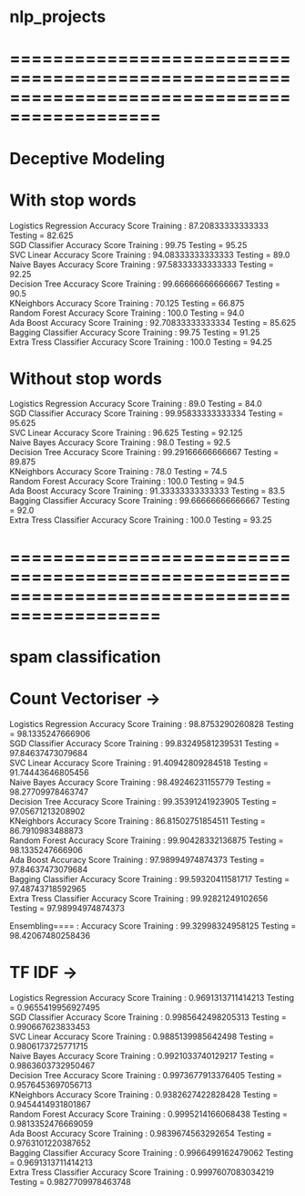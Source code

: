 # nlp_projects

# ============================================================================================<br />
# Deceptive Modeling
# With stop words 

Logistics Regression Accuracy Score Training : 87.20833333333333 Testing = 82.625 <br />
SGD Classifier Accuracy Score Training : 99.75 Testing = 95.25 <br />
SVC Linear Accuracy Score Training : 94.08333333333333 Testing = 89.0 <br />
Naive Bayes Accuracy Score Training : 97.58333333333333 Testing = 92.25 <br />
Decision Tree Accuracy Score Training : 99.66666666666667 Testing = 90.5 <br />
KNeighbors Accuracy Score Training : 70.125 Testing = 66.875 <br />
Random Forest Accuracy Score Training : 100.0 Testing = 94.0 <br />
Ada Boost Accuracy Score Training : 92.70833333333334 Testing = 85.625 <br />
Bagging Classifier Accuracy Score Training : 99.75 Testing = 91.25 <br />
Extra Tress Classifier Accuracy Score Training : 100.0 Testing = 94.25 <br />

# Without stop words
Logistics Regression Accuracy Score Training : 89.0 Testing = 84.0 <br />
SGD Classifier Accuracy Score Training : 99.95833333333334 Testing = 95.625 <br />
SVC Linear Accuracy Score Training : 96.625 Testing = 92.125 <br />
Naive Bayes Accuracy Score Training : 98.0 Testing = 92.5 <br />
Decision Tree Accuracy Score Training : 99.29166666666667 Testing = 89.875 <br />
KNeighbors Accuracy Score Training : 78.0 Testing = 74.5 <br />
Random Forest Accuracy Score Training : 100.0 Testing = 94.5 <br />
Ada Boost Accuracy Score Training : 91.33333333333333 Testing = 83.5 <br />
Bagging Classifier Accuracy Score Training : 99.66666666666667 Testing = 92.0 <br />
Extra Tress Classifier Accuracy Score Training : 100.0 Testing = 93.25 <br />

# ============================================================================================<br />
# spam classification 
# Count Vectoriser ->
Logistics Regression Accuracy Score Training : 98.8753290260828 Testing = 98.1335247666906 <br />
SGD Classifier Accuracy Score Training : 99.83249581239531 Testing = 97.84637473079684 <br />
SVC Linear Accuracy Score Training : 91.40942809284518 Testing = 91.74443646805456 <br />
Naive Bayes Accuracy Score Training : 98.49246231155779 Testing = 98.27709978463747 <br />
Decision Tree Accuracy Score Training : 99.35391241923905 Testing = 97.05671213208902 <br />
KNeighbors Accuracy Score Training : 86.81502751854511 Testing = 86.7910983488873 <br />
Random Forest Accuracy Score Training : 99.90428332136875 Testing = 98.1335247666906 <br />
Ada Boost Accuracy Score Training : 97.98994974874373 Testing = 97.84637473079684 <br />
Bagging Classifier Accuracy Score Training : 99.59320411581717 Testing = 97.48743718592965 <br />
Extra Tress Classifier Accuracy Score Training : 99.92821249102656 Testing = 97.98994974874373 <br />

Ensembling==== : Accuracy Score Training : 99.32998324958125 Testing = 98.42067480258436 <br />

# TF IDF ->
Logistics Regression Accuracy Score Training : 0.9691313711414213 Testing = 0.9655419956927495 <br />
SGD Classifier Accuracy Score Training : 0.9985642498205313 Testing = 0.990667623833453 <br />
SVC Linear Accuracy Score Training : 0.9885139985642498 Testing = 0.9806173725771715 <br />
Naive Bayes Accuracy Score Training : 0.9921033740129217 Testing = 0.9863603732950467 <br />
Decision Tree Accuracy Score Training : 0.9973677913376405 Testing = 0.9576453697056713 <br />
KNeighbors Accuracy Score Training : 0.9382627422828428 Testing = 0.9454414931801867 <br />
Random Forest Accuracy Score Training : 0.9995214166068438 Testing = 0.9813352476669059 <br />
Ada Boost Accuracy Score Training : 0.9839674563292654 Testing = 0.9763101220387652 <br />
Bagging Classifier Accuracy Score Training : 0.9966499162479062 Testing = 0.9691313711414213 <br />
Extra Tress Classifier Accuracy Score Training : 0.9997607083034219 Testing = 0.9827709978463748<br />
